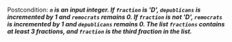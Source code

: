 Postcondition: ***`n` is an input integer. If `fraction` is 'D', `depublicans` is incremented by 1 and `remocrats` remains 0. If `fraction` is not 'D', `remocrats` is incremented by 1 and `depublicans` remains 0. The list `fractions` contains at least 3 fractions, and `fraction` is the third fraction in the list.***